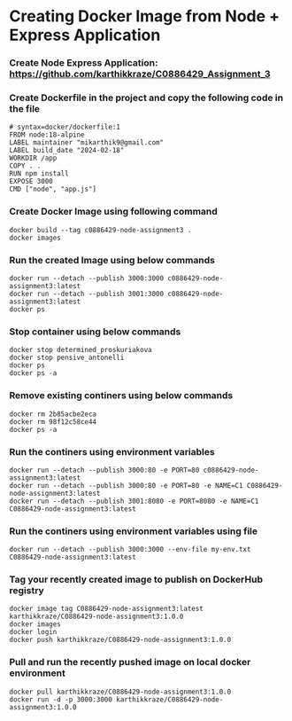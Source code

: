# Creating Docker Image from Node + Express Application

### Create Node Express Application: https://github.com/karthikkraze/C0886429_Assignment_3

### Create Dockerfile in the project and copy the following code in the file

```
# syntax=docker/dockerfile:1
FROM node:18-alpine
LABEL maintainer "mikarthik9@gmail.com"
LABEL build_date "2024-02-18"
WORKDIR /app
COPY . .
RUN npm install
EXPOSE 3000
CMD ["node", "app.js"]
```

### Create Docker Image using following command

```
docker build --tag c0886429-node-assignment3 .
docker images
```

### Run the created Image using below commands

```
docker run --detach --publish 3000:3000 c0886429-node-assignment3:latest
docker run --detach --publish 3001:3000 c0886429-node-assignment3:latest
docker ps
```

### Stop container using below commands

```
docker stop determined_proskuriakova
docker stop pensive_antonelli
docker ps
docker ps -a
```

### Remove existing continers using below commands

```
docker rm 2b85acbe2eca
docker rm 98f12c58ce44
docker ps -a
```

### Run the continers using environment variables

```
docker run --detach --publish 3000:80 -e PORT=80 c0886429-node-assignment3:latest
docker run --detach --publish 3000:80 -e PORT=80 -e NAME=C1 C0886429-node-assignment3:latest
docker run --detach --publish 3001:8080 -e PORT=8080 -e NAME=C1 C0886429-node-assignment3:latest
```

### Run the continers using environment variables using file

```
docker run --detach --publish 3000:3000 --env-file my-env.txt C0886429-node-assignment3:latest
```

### Tag your recently created image to publish on DockerHub registry

```
docker image tag C0886429-node-assignment3:latest karthikkraze/C0886429-node-assignment3:1.0.0
docker images
docker login
docker push karthikkraze/C0886429-node-assignment3:1.0.0
```
### Pull and run the recently pushed image on local docker environment
```
docker pull karthikkraze/C0886429-node-assignment3:1.0.0
docker run -d -p 3000:3000 karthikkraze/C0886429-node-assignment3:1.0.0
```
